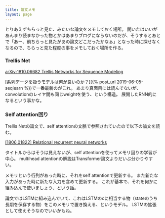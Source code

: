 ```yaml
---
title: 論文メモ
layout: page
---
```


とりあえずちらっと見た、みたいな論文をメモしておく場所。
開いたはいいがあんまり読まなかった物とかはあまりブログにならないのだが、そうするとあとで「あー、前ちらっと見たがあの論文どこだったかなぁ」となった時に探せなくなるので、ちらっと見た程度の事をメモしておく場所を作る。

### Trellis Net

[arXiv:1810.06682 Trellis Networks for Sequence Modeling](https://arxiv.org/abs/1810.06682)

[系列データを扱うモデルは何が良いのか？]({% post_url 2019-06-05-seqlearn %})で一番最新のがこれ。
あまり真面目には読んでないが、convolutionのレイヤ間も同じweightを使う、という構造。
展開したRNN的になるという事かな。

### Self attention回り

Trellis Netの論文で、self attentionの文脈で参照されていたので以下の論文を読む。

[[1806.01822] Relational recurrent neural networks](https://arxiv.org/abs/1806.01822)

タイトルからはそうは見えないが、self attentionを使ってメモリ回りの学習が中心。
multihead attentionの解説はTransformer論文よりだいぶ分かりやすい。

メモリという行列があった時に、それをself attentionで更新する。
また新たな入力があった時に新たな入力を含めて更新する。
これが基本で、それを何かに組み込んで使いましょう、という話。

論文ではLSTMに組み込んでいて、これはLSTMのcに相当する物（stateのうち長期を保存する物）をこのメモリで置き換える、というモデル。
LSTMの拡張として使えそうなのでいいかもね。

